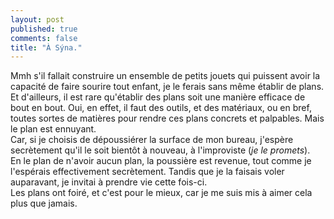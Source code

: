 ```yaml
---
layout: post
published: true
comments: false
title: "À Sýna."
---
```

Mmh s'il fallait construire un ensemble de petits jouets qui puissent avoir la capacité de faire sourire tout enfant, je le ferais sans même établir de plans. Et d'ailleurs, il est rare qu'établir des plans soit une manière efficace de bout en bout. Oui, en effet, il faut des outils, et des matériaux, ou en bref, toutes sortes de matières pour rendre ces plans concrets et palpables. Mais le plan est ennuyant.  
Car, si je choisis de dépoussiérer la surface de mon bureau, j'espère secrètement qu'il le soit bientôt à nouveau, à l'improviste (*je le promets*).  
En le plan de n'avoir aucun plan, la poussière est revenue, tout comme je l'espérais effectivement secrètement. Tandis que je la faisais voler auparavant, je invitai à prendre vie cette fois-ci.  
Les plans ont foiré, et c'est pour le mieux, car je me suis mis à aimer cela plus que jamais.